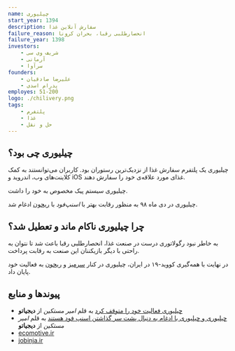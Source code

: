 ```yaml
---
name: چیلیوری
start_year: 1394
description: سفارش آنلاین غذا
failure_reason: انحصارطلبی رقبا، بحران کرونا
failure_year: 1398
investors:
    - شریف وی سی
    - آرمانی
    - سرآوا
founders:
    - علیرضا صادقیان
    - پدرام اسدی
employes: 51-200
logo: ./chilivery.png
tags:
    - پلتفرم
    - غذا
    - حل و نقل
---
```

## چیلیوری چی بود؟
چیلیوری یک پلتفرم سفارش غذا از نزدیک‌ترین رستوران بود. کاربران می‌توانستند به کمک کلاینت‌های وب، اندروید و iOS غذای مورد علاقه‌ی خود را سفارش دهند.

چیلیوری سیستم پیک مخصوص به خود را داشت.

چیلیوری در دی ماه ۹۸ به منظور رقابت بهتر با *اسنپ‌فود* با [ریحون](https://nakamology.ir/projects/reyhoon/) ادغام شد.

## چرا چیلیوری ناکام ماند و تعطیل شد؟
به خاطر نبود رگولاتوری درست در صنعت غذا، انحصارطلبی رقبا باعث شد تا نتوان به راحتی با دیگر بازیکننان این صنعت به رقابت پرداخت.

در نهایت با همه‌گیری کووید-۱۹ در ایران، چیلیوری در کنار [سرمیز](https://nakamology.ir/projects/saremiz/) و [ریحون](https://nakamology.ir/projects/reyhoon/) به فعالیت خود پایان داد.

## پیوند‌ها و منابع
* [چیلیوری فعالیت خود را متوقف کرد](https://digiato.com/article/2020/03/16/%DA%86%DB%8C%D9%84%DB%8C%D9%88%D8%B1%DB%8C-%D9%81%D8%B9%D8%A7%D9%84%DB%8C%D8%AA-%D8%AE%D9%88%D8%AF-%D8%B1%D8%A7-%D9%85%D8%AA%D9%88%D9%82%D9%81-%DA%A9%D8%B1%D8%AF/) به قلم *امیر مستکین* از **دیجیاتو**
* [چیلیوری و چیلیوری با ادغام به دنبال پشت سر گذاشتن اسنپ فود هستند](https://digiato.com/article/2019/12/25/%DA%86%DB%8C%D9%84%DB%8C%D9%88%D8%B1%DB%8C-%D8%B1%DB%8C%D8%AD%D9%88%D9%86-%D8%A7%D8%AF%D8%BA%D8%A7%D9%85-%D8%A7%D8%B3%D9%86%D9%BE-%D9%81%D9%88%D8%AF/) به قلم *امیر مستکین* از **دیجیاتو**
* [ecomotive.ir](https://list.ecomotive.ir/company/%DA%86%DB%8C%D9%84%DB%8C%D9%88%D8%B1%DB%8C)
* [jobinja.ir](https://jobinja.ir/companies/mychilivery)